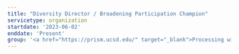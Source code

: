 ```yaml
---
title: "Diversity Director / Broadening Participation Champion"
servicetype: organization
startdate: '2023-06-02'
enddate: 'Present'
group: '<a href="https://prism.ucsd.edu/" target="_blank">Processing with Intelligent Storage and Memory (PRISM) Center</a>, <a href="https://www.src.org/" target="_blank">Semiconductor Research Corporation (SRC)</a>'
---
```


